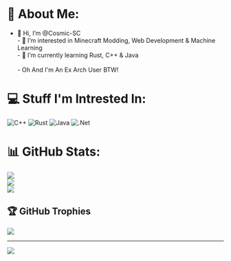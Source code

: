 # 💫 About Me:
- 👋 Hi, I’m @Cosmic-SC<br>- 👀 I’m interested in Minecraft Modding, Web Development & Machine Learning<br>- 🌱 I’m currently learning Rust, C++ & Java<br><br>- Oh And I'm An Ex Arch User BTW!<br>


# 💻 Stuff I'm Intrested In:
![C++](https://img.shields.io/badge/c++-%2300599C.svg?style=for-the-badge&logo=c%2B%2B&logoColor=white) ![Rust](https://img.shields.io/badge/rust-%23000000.svg?style=for-the-badge&logo=rust&logoColor=white) ![Java](https://img.shields.io/badge/java-%23ED8B00.svg?style=for-the-badge&logo=java&logoColor=white) ![.Net](https://img.shields.io/badge/.NET-5C2D91?style=for-the-badge&logo=.net&logoColor=white)
# 📊 GitHub Stats:
![](https://github-readme-stats.vercel.app/api?username=Cosmic-SC&theme=tokyonight&hide_border=true&include_all_commits=false&count_private=false)<br/>
![](https://github-readme-streak-stats.herokuapp.com/?user=Cosmic-SC&theme=tokyonight&hide_border=true)<br/>
![](https://github-readme-stats.vercel.app/api/top-langs/?username=Cosmic-SC&theme=tokyonight&hide_border=true&include_all_commits=false&count_private=false&layout=compact)

## 🏆 GitHub Trophies
![](https://github-profile-trophy.vercel.app/?username=Cosmic-SC&theme=juicyfresh&no-frame=true&no-bg=false&margin-w=4)

---
[![](https://visitcount.itsvg.in/api?id=Cosmic-SC&icon=0&color=0)](https://visitcount.itsvg.in)
